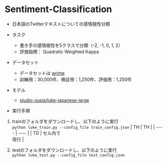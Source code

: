 # Sentiment-Classification
- 日本語のTwitterテキストについての感情極性分類
* タスク
  * 書き手の感情極性を5クラスで分類（-2, -1, 0, 1, 2）
  * 評価指標： Quadratic Weighted Kappa

* データセット
  * データセットは [wrime](https://github.com/ids-cv/wrime)
  * 訓練用：30,000件、検証用：1,250件、評価用：1,250件

* モデル
  * [studio-ousia/luke-japanese-large](https://huggingface.co/studio-ousia/luke-japanese-large)

- 実行手順
1. trainのフォルダをダウンロードし、以下のように実行<br>
   ```python luke_train.py --config_file train_config.json```
   | TH | TH |
| ---- | ---- |
| TD | セル内で<br>改行 |

3. testのフォルダをダウンロードし、以下のように実行<br>
   ```python luke_test.py --config_file test_config.json```

